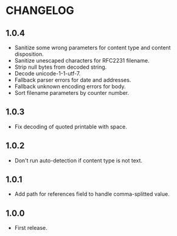 # CHANGELOG

## 1.0.4

* Sanitize some wrong parameters for content type and content disposition.
* Sanitize unescaped characters for RFC2231 filename.
* Strip null bytes from decoded string.
* Decode unicode-1-1-utf-7.
* Fallback parser errors for date and addresses.
* Fallback unknown encoding errors for body.
* Sort filename parameters by counter number.

## 1.0.3

* Fix decoding of quoted printable with space.

## 1.0.2

* Don't run auto-detection if content type is not text.

## 1.0.1

* Add path for references field to handle comma-splitted value.

## 1.0.0

* First release.
